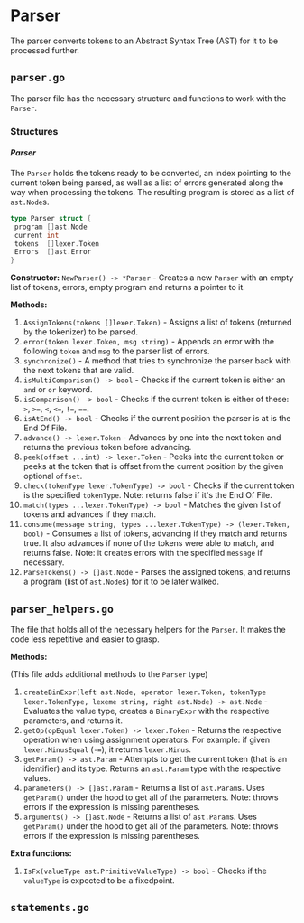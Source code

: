 # Parser

The parser converts tokens to an Abstract Syntax Tree (AST) for it to be processed further.

## `parser.go`

The parser file has the necessary structure and functions to work with the `Parser`.

### Structures

#### **_Parser_**

The `Parser` holds the tokens ready to be converted, an index pointing to the current token being parsed, as well as a list of errors generated along the way when processing the tokens. The resulting program is stored as a list of `ast.Node`s.

```go
type Parser struct {
 program []ast.Node
 current int
 tokens  []lexer.Token
 Errors  []ast.Error
}
```

**Constructor:** `NewParser() -> *Parser` - Creates a new `Parser` with an empty list of tokens, errors, empty program and returns a pointer to it.

**Methods:**

1. `AssignTokens(tokens []lexer.Token)` - Assigns a list of tokens (returned by the tokenizer) to be parsed.
2. `error(token lexer.Token, msg string)` - Appends an error with the following `token` and `msg` to the parser list of errors.
3. `synchronize()` - A method that tries to synchronize the parser back with the next tokens that are valid.
4. `isMultiComparison() -> bool` - Checks if the current token is either an `and` or `or` keyword.
5. `isComparison() -> bool` - Checks if the current token is either of these: `>`, `>=`, `<`, `<=`, `!=`, `==`.
6. `isAtEnd() -> bool` - Checks if the current position the parser is at is the End Of File.
7. `advance() -> lexer.Token` - Advances by one into the next token and returns the previous token before advancing.
8. `peek(offset ...int) -> lexer.Token` - Peeks into the current token or peeks at the token that is offset from the current position by the given optional `offset`.
9. `check(tokenType lexer.TokenType) -> bool` - Checks if the current token is the specified `tokenType`. Note: returns false if it's the End Of File.
10.  `match(types ...lexer.TokenType) -> bool` - Matches the given list of tokens and advances if they match.
11.  `consume(message string, types ...lexer.TokenType) -> (lexer.Token, bool)` - Consumes a list of tokens, advancing if they match and returns true. It also advances if none of the tokens were able to match, and returns false. Note: it creates errors with the specified `message` if necessary.
12. `ParseTokens() -> []ast.Node` - Parses the assigned tokens, and returns a program (list of `ast.Node`s) for it to be later walked.

## `parser_helpers.go`

The file that holds all of the necessary helpers for the `Parser`. It makes the code less repetitive and easier to grasp.

**Methods:**

(This file adds additional methods to the `Parser` type)

1. `createBinExpr(left ast.Node, operator lexer.Token, tokenType lexer.TokenType, lexeme string, right ast.Node) -> ast.Node` - Evaluates the value type, creates a `BinaryExpr` with the respective parameters, and returns it.
2.  `getOp(opEqual lexer.Token) -> lexer.Token` - Returns the respective operation when using assignment operators. For example: if given `lexer.MinusEqual` (`-=`), it returns `lexer.Minus`.
3.  `getParam() -> ast.Param` - Attempts to get the current token (that is an identifier) and its type. Returns an `ast.Param` type with the respective values.
4.  `parameters() -> []ast.Param` - Returns a list of `ast.Param`s. Uses `getParam()` under the hood to get all of the parameters. Note: throws errors if the expression is missing parentheses. <!-- FIXME: Think of a better description -->
5.  `arguments() -> []ast.Node` - Returns a list of `ast.Param`s. Uses `getParam()` under the hood to get all of the parameters. Note: throws errors if the expression is missing parentheses. <!-- FIXME: Think of a better description -->

**Extra functions:**

1. `IsFx(valueType ast.PrimitiveValueType) -> bool` - Checks if the `valueType` is expected to be a fixedpoint.

## `statements.go`

